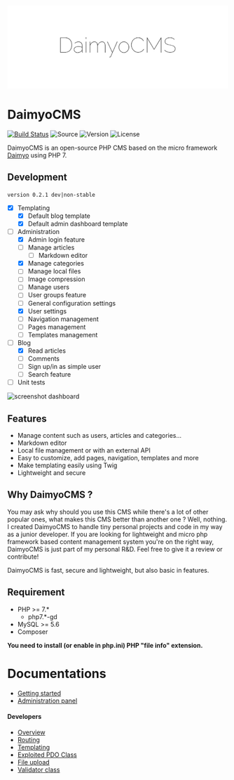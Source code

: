 <p align="center"><img src="./docs/logo.png" alt=""></p>

# DaimyoCMS
[![Build Status](https://img.shields.io/travis/SundownDEV/DaimyoCMS.svg?style=flat)](http://travis-ci.org/SundownDEV/DaimyoCMS) ![Source](http://img.shields.io/badge/source-SundownDEV/DaimyoCMS-brightgreen.svg?style=flat) ![Version](https://img.shields.io/badge/version-0.2.1-lightgrey.svg?style=flat) ![License](https://img.shields.io/badge/license-MIT-blue.svg?style=flat)

DaimyoCMS is an open-source PHP CMS based on the micro framework [Daimyo](https://github.com/SundownDEV/Daimyo) using PHP 7.

## Development
```version 0.2.1 dev|non-stable```

- [x] Templating
  - [x] Default blog template
  - [x] Default admin dashboard template
- [ ] Administration
  - [x] Admin login feature
  - [ ] Manage articles
      - [ ] Markdown editor
  - [x] Manage categories
  - [ ] Manage local files
  - [ ] Image compression
  - [ ] Manage users
  - [ ] User groups feature
  - [ ] General configuration settings
  - [x] User settings
  - [ ] Navigation management
  - [ ] Pages management
  - [ ] Templates management
- [ ] Blog
  - [x] Read articles
  - [ ] Comments
  - [ ] Sign up/in as simple user
  - [ ] Search feature
- [ ] Unit tests

![screenshot dashboard](https://raw.githubusercontent.com/SundownDEV/DaimyoCMS/master/docs/screenshots/dashboard.jpg)

## Features
* Manage content such as users, articles and categories...
* Markdown editor
* Local file management or with an external API
* Easy to customize, add pages, navigation, templates and more
* Make templating easily using Twig
* Lightweight and secure

## Why DaimyoCMS ?
You may ask why should you use this CMS while there's a lot of other popular ones, what makes this CMS better than another one ? Well, nothing. I created DaimyoCMS to handle tiny personal projects and code in my way as a junior developer. If you are looking for lightweight and micro php framework based content management system you're on the right way, DaimyoCMS is just part of my personal R&D. Feel free to give it a review or contribute!

DaimyoCMS is fast, secure and lightweight, but also basic in features.

## Requirement
* PHP >= 7.*
  * php7.*-gd
* MySQL >= 5.6
* Composer

**You need to install (or enable in php.ini) PHP "file info" extension.**

# Documentations
* [Getting started](docs/GetStarted.md)
* [Administration panel](docs/AdminPanel.md)

#### Developers

* [Overview](docs/Overview.md)
* [Routing](docs/Routing.md)
* [Templating](docs/Templating.md)
* [Exploited PDO Class](docs/PDOClass.md)
* [File upload](docs/UploadClass.md)
* [Validator class](docs/ValidatorClass.md)
